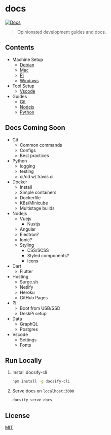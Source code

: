 # docs

[![Docs](https://img.shields.io/website?down_message=down&label=status&up_message=online&url=https%3A%2F%2Fbradleycwojcik.github.io%2Fdocs%2F)](https://bradleycwojcik.github.io/docs/)

> Opinionated development guides and docs.

## Contents

- Machine Setup
  - [Debian](docs/machine-setup/deb.md)
  - [Mac](docs/machine-setup/mac.md)
  - [Pi](docs/machine-setup/pi.md)
  - [Windows](docs/machine-setup/win.md)
- Tool Setup
  - [Vscode](docs/tool-setup/vscode/_home.md)
- Guides
  - [Git](docs/guides/git/_home.md)
  - [Nodejs](docs/guides/nodejs/_home.md)
  - [Python](docs/guides/python/_home.md)

## Docs Coming Soon

- Git
  - Common commands
  - Configs
  - Best practices
- Python
  - logging
  - testing
  - ci/cd w/ travis ci
- Docker
  - Install
  - Simple containers
  - Dockerfile
  - K8s/Minicube
  - Multistage builds
- Nodejs
  - Vuejs
    - Nuxtjs
  - Angular
  - Electron?
  - Ionic?
  - Styling
    - CSS/SCSS
    - Styled components?
    - Icons
- Dart
  - Flutter
- Hosting
  - Surge.sh
  - Netlify
  - Heroku
  - GitHub Pages
- Pi
  - Boot from USB/SSD
  - DeskPi setup
- Data
  - GraphQL
  - Postgres
- Vscode
  - Settings
  - Fonts

## Run Locally

1. Install docsify-cli

    ```zsh
    npm install -g docsify-cli
    ```

2. Serve docs on `localhost:3000`

    ```zsh
    docsify serve docs
    ```

## License

[MIT](LICENSE)
